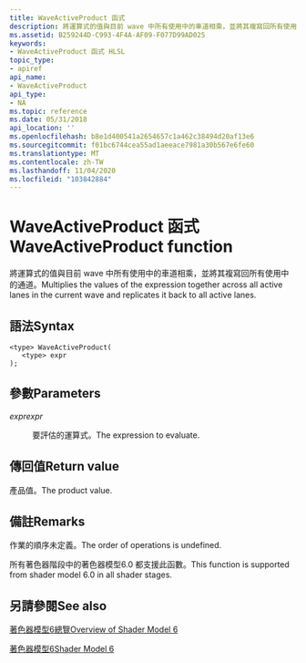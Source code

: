 ```yaml
---
title: WaveActiveProduct 函式
description: 將運算式的值與目前 wave 中所有使用中的車道相乘，並將其複寫回所有使用中的通道。
ms.assetid: B259244D-C993-4F4A-AF09-F077D99AD025
keywords:
- WaveActiveProduct 函式 HLSL
topic_type:
- apiref
api_name:
- WaveActiveProduct
api_type:
- NA
ms.topic: reference
ms.date: 05/31/2018
api_location: ''
ms.openlocfilehash: b8e1d400541a2654657c1a462c38494d20af13e6
ms.sourcegitcommit: f01bc6744cea55ad1aeeace7981a30b567e6fe60
ms.translationtype: MT
ms.contentlocale: zh-TW
ms.lasthandoff: 11/04/2020
ms.locfileid: "103842884"
---
```

# <a name="waveactiveproduct-function"></a><span data-ttu-id="2f22e-104">WaveActiveProduct 函式</span><span class="sxs-lookup"><span data-stu-id="2f22e-104">WaveActiveProduct function</span></span>

<span data-ttu-id="2f22e-105">將運算式的值與目前 wave 中所有使用中的車道相乘，並將其複寫回所有使用中的通道。</span><span class="sxs-lookup"><span data-stu-id="2f22e-105">Multiplies the values of the expression together across all active lanes in the current wave and replicates it back to all active lanes.</span></span>

## <a name="syntax"></a><span data-ttu-id="2f22e-106">語法</span><span class="sxs-lookup"><span data-stu-id="2f22e-106">Syntax</span></span>

``` syntax
<type> WaveActiveProduct(
   <type> expr
);
```

## <a name="parameters"></a><span data-ttu-id="2f22e-107">參數</span><span class="sxs-lookup"><span data-stu-id="2f22e-107">Parameters</span></span>

<dl> <dt>

<span data-ttu-id="2f22e-108">*expr*</span><span class="sxs-lookup"><span data-stu-id="2f22e-108">*expr*</span></span> 
</dt> <dd>

<span data-ttu-id="2f22e-109">要評估的運算式。</span><span class="sxs-lookup"><span data-stu-id="2f22e-109">The expression to evaluate.</span></span>

</dd> </dl>

## <a name="return-value"></a><span data-ttu-id="2f22e-110">傳回值</span><span class="sxs-lookup"><span data-stu-id="2f22e-110">Return value</span></span>

<span data-ttu-id="2f22e-111">產品值。</span><span class="sxs-lookup"><span data-stu-id="2f22e-111">The product value.</span></span>

## <a name="remarks"></a><span data-ttu-id="2f22e-112">備註</span><span class="sxs-lookup"><span data-stu-id="2f22e-112">Remarks</span></span>

<span data-ttu-id="2f22e-113">作業的順序未定義。</span><span class="sxs-lookup"><span data-stu-id="2f22e-113">The order of operations is undefined.</span></span>

<span data-ttu-id="2f22e-114">所有著色器階段中的著色器模型6.0 都支援此函數。</span><span class="sxs-lookup"><span data-stu-id="2f22e-114">This function is supported from shader model 6.0 in all shader stages.</span></span> 



 

## <a name="see-also"></a><span data-ttu-id="2f22e-115">另請參閱</span><span class="sxs-lookup"><span data-stu-id="2f22e-115">See also</span></span>

<dl> <dt>

[<span data-ttu-id="2f22e-116">著色器模型6總覽</span><span class="sxs-lookup"><span data-stu-id="2f22e-116">Overview of Shader Model 6</span></span>](hlsl-shader-model-6-0-features-for-direct3d-12.md)
</dt> <dt>

[<span data-ttu-id="2f22e-117">著色器模型6</span><span class="sxs-lookup"><span data-stu-id="2f22e-117">Shader Model 6</span></span>](shader-model-6-0.md)
</dt> </dl>

 

 




